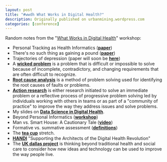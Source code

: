 ```yaml
---
layout: post
title: "#wwdh What Works in Digital Health?"
description: Originally published on urbanmining.wordpress.com
categories: [conference]
---
```


Random notes from the "<a href="http://datascienceforhealth.com/whatworks/" target="_blank">What Works in Digital Health</a>" workshop:
* Personal Tracking as Health Informatics (**<a href="http://dl.acm.org/citation.cfm?doid=2556288.2557039" target="_blank">paper</a>**)
* There's no such thing as gaining a pound (**<a href="http://eprints.soton.ac.uk/360409/" target="_blank">paper</a>**)
* Trajectories of depression (paper will soon be **<a href="http://www.ucl.ac.uk/~ucfamus/papers.html" target="_blank">here</a>**)
* A <b><a href="https://en.wikipedia.org/wiki/Wicked_problem" target="_blank">wicked problem</a></b> is a problem that is difficult or impossible to solve because of incomplete, contradictory, and changing requirements that are often difficult to recognize.
* <a href="https://en.wikipedia.org/wiki/Root_cause_analysis" target="_blank">**Root cause analysis**</a> is a method of problem solving used for identifying the root causes of faults or problems.
* **<a href="https://en.wikipedia.org/wiki/Action_research" target="_blank">Action research</a>** is either research initiated to solve an immediate problem or a reflective process of progressive problem solving led by individuals working with others in teams or as part of a "community of practice" to improve the way they address issues and solve problems.
* My slides on **<a href="http://t.co/xsDkbFYHs5" target="_blank">Data Science in Digital Health</a>**.
* Beyond Personal Informatics (**<a href="http://openlab.ncl.ac.uk/beyondpersonalinformatics/papers/" target="_blank">workshop</a>**)
* Man vs. Smart House: A Cautionary Tale (**<a href="http://thecreatorsproject.vice.com/en_uk/blog/man-vs-smart-house-a-cautionary-tale" target="_blank">video</a>**)
* Formative vs. summative assessment (**<a href="http://www.cmu.edu/teaching/assessment/howto/basics/formative-summative.html" target="_blank">definitions</a>**)
* The <a href="https://www.youtube.com/watch?v=fSZQGCoCmI0" target="_blank">**tea cup**</a> stretch.
* <a href="http://handihealth.org/" target="_blank">**HANDI**</a> "Supporting the Architects of the Digital Health Revolution"
* The <a href="https://connect.innovateuk.org/web/dallas" target="_blank">**UK dallas project**</a> is thinking beyond traditional health and social care to consider how new ideas and technology can be used to improve the way people live.
